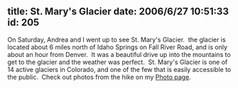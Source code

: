 title: St. Mary's Glacier
date: 2006/6/27 10:51:33
id: 205
---
On Saturday, Andrea and I went up to see St. Mary's Glacier.  the glacier is located about 6 miles north of Idaho Springs on Fall River Road, and is only about an hour from Denver.  It was a beautiful drive up into the mountains to get to the glacier and the weather was perfect.  St. Mary's Glacier is one of 14 active glaciers in Colorado, and one of the few that is easily accessible to the public.  Check out photos from the hike on my [Photo page](Photo.aspx).